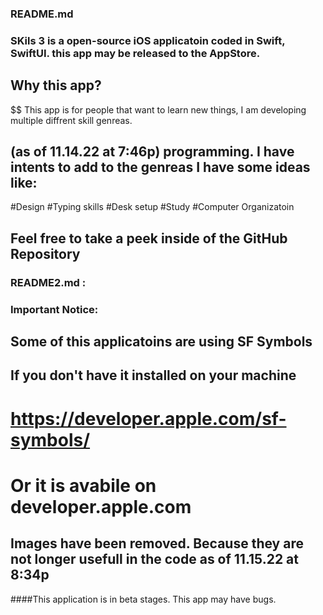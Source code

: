 ### README.md

### SKils 3 is a open-source iOS applicatoin coded in Swift, SwiftUI. this app may be released to the AppStore.


## Why this app?
$$ This app is for people that want to learn new things, I am developing multiple diffrent skill genreas.
## (as of 11.14.22 at 7:46p) programming.  I have intents to add to the genreas I have some ideas like:
#Design
#Typing skills
#Desk setup
#Study
#Computer Organizatoin


## Feel free to take a peek inside of the GitHub Repository

### README2.md :

### Important Notice:

## Some of this applicatoins are using SF Symbols

## If you don't have it installed on your machine
# https://developer.apple.com/sf-symbols/
# Or it is avabile on developer.apple.com


## Images have been removed. Because they are not longer usefull in the code as of 11.15.22 at 8:34p

####This application is in beta stages. This app may have bugs.
